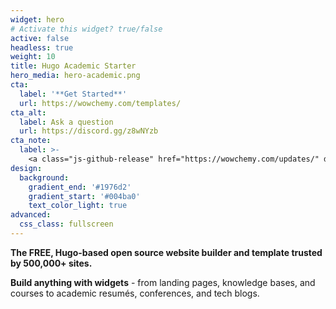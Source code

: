 ```yaml
---
widget: hero
# Activate this widget? true/false
active: false
headless: true
weight: 10
title: Hugo Academic Starter
hero_media: hero-academic.png
cta:
  label: '**Get Started**'
  url: https://wowchemy.com/templates/
cta_alt:
  label: Ask a question
  url: https://discord.gg/z8wNYzb
cta_note:
  label: >-
    <a class="js-github-release" href="https://wowchemy.com/updates/" data-repo="gcushen/hugo-academic">Latest release<!-- V --></a><div style="text-shadow: none;"><a class="github-button" href="https://github.com/wowchemy/wowchemy-hugo-modules" data-icon="octicon-star" data-size="large" data-show-count="true" aria-label="Star">Star Wowchemy site builder for Hugo</a></div><div style="text-shadow: none;"><a class="github-button" href="https://github.com/wowchemy/starter-academic" data-icon="octicon-star" data-size="large" data-show-count="true" aria-label="Star">Star the Academic template</a></div>
design:
  background:
    gradient_end: '#1976d2'
    gradient_start: '#004ba0'
    text_color_light: true
advanced:
  css_class: fullscreen
---
```


**The FREE, Hugo-based open source website builder and template trusted by 500,000+ sites.**

**Build anything with widgets** - from landing pages, knowledge bases, and courses to academic resumés, conferences, and tech blogs.
